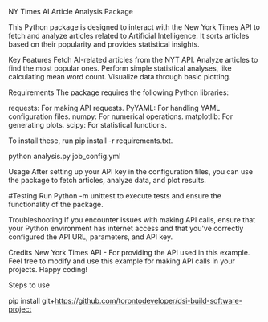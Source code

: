 NY Times AI Article Analysis Package

This Python package is designed to interact with the New York Times API to fetch and analyze articles related to Artificial Intelligence. It sorts articles based on their popularity and provides statistical insights.

Key Features
Fetch AI-related articles from the NYT API. Analyze articles to find the most popular ones. Perform simple statistical analyses, like calculating mean word count. Visualize data through basic plotting.

Requirements
The package requires the following Python libraries:

requests: For making API requests. PyYAML: For handling YAML configuration files. numpy: For numerical operations. matplotlib: For generating plots. scipy: For statistical functions. 

To install these, run pip install -r requirements.txt.

python analysis.py job_config.yml

Usage
After setting up your API key in the configuration files, you can use the package to fetch articles, analyze data, and plot results.

#Testing Run Python -m unittest to execute tests and ensure the functionality of the package.

Troubleshooting
If you encounter issues with making API calls, ensure that your Python environment has internet access and that you've correctly configured the API URL, parameters, and API key.

Credits
New York Times API - For providing the API used in this example. Feel free to modify and use this example for making API calls in your projects. Happy coding!

Steps to use

pip install git+https://github.com/torontodeveloper/dsi-build-software-project
